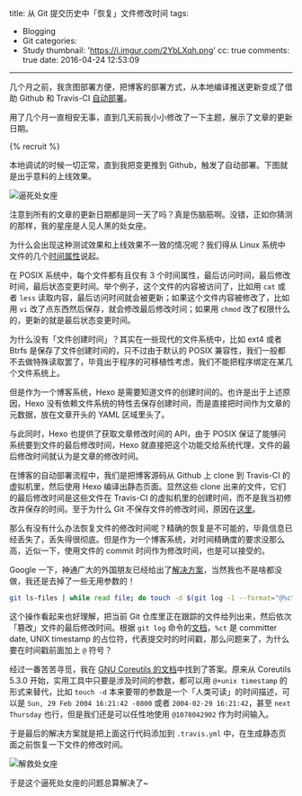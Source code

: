 title: 从 Git 提交历史中「恢复」文件修改时间
tags:
  - Blogging
  - Git
categories:
  - Study
thumbnail: 'https://i.imgur.com/2YbLXqh.png'
cc: true
comments: true
date: 2016-04-24 12:53:09
---


几个月之前，我贪图部署方便，把博客的部署方式，从本地编译推送更新变成了借助 Github 和 Travis-CI [自动部署][1]。

用了几个月一直相安无事，直到几天前我小小修改了一下主题，展示了文章的更新日期。

<!-- more --><!-- indicate-the-source -->
{% recruit %}

本地调试的时候一切正常，直到我把变更推到 Github，触发了自动部署。下图就是出乎意料的上线效果。

![逼死处女座](https://i.imgur.com/TxfVc92.png)

注意到所有的文章的更新日期都是同一天了吗？真是伤脑筋啊。没错，正如你猜测的那样，我的星座是人见人黑的处女座。

为什么会出现这种测试效果和上线效果不一致的情况呢？我们得从 Linux 系统中文件的几个[时间属性][2]说起。

在 POSIX 系统中，每个文件都有且仅有 3 个时间属性，最后访问时间，最后修改时间，最后状态变更时间。举个例子，这个文件的内容被访问了，比如用 `cat` 或者 `less` 读取内容，最后访问时间就会被更新；如果这个文件内容被修改了，比如用 `vi` 改了点东西然后保存，就会修改最后修改时间；如果用 `chmod` 改了权限什么的，更新的就是最后状态变更时间。

为什么没有「文件创建时间」？其实在一些现代的文件系统中，比如 ext4 或者 Btrfs 是保存了文件创建时间的，只不过由于默认的 POSIX 兼容性，我们一般都不去做特殊读取罢了，毕竟出于程序的可移植性考虑，我们不能把程序绑定在某几个文件系统上。

但是作为一个博客系统，Hexo 是需要知道文件的创建时间的。也许是出于上述原因，Hexo 没有依赖文件系统的特性去保存创建时间，而是直接把时间作为文章的元数据，放在文章开头的 YAML 区域里头了。

与此同时，Hexo 也提供了获取文章修改时间的 API，由于 POSIX 保证了能够问系统要到文件的最后修改时间，Hexo 就直接把这个功能交给系统代理，文件的最后修改时间就认为是文章的修改时间。

在博客的自动部署流程中，我们是把博客源码从 Github 上 clone 到 Travis-CI 的虚拟机里，然后使用 Hexo 编译出静态页面。显然这些 clone 出来的文件，它们的最后修改时间是这些文件在 Travis-CI 的虚拟机里的创建时间，而不是我当初修改并保存的时间。至于为什么 Git 不保存文件的修改时间，原因在[这里][3]。

那么有没有什么办法恢复文件的修改时间呢？精确的恢复是不可能的，毕竟信息已经丢失了，丢失得很彻底。但是作为一个博客系统，对时间精确度的要求没那么高，近似一下，使用文件的 commit 时间作为修改时间，也是可以接受的。

Google 一下，神通广大的外国朋友已经给出了[解决方案][4]，当然我也不是啥都没做，我还是去掉了一些无用参数的！

```bash
git ls-files | while read file; do touch -d $(git log -1 --format="@%ct" "$file") "$file"; done
```

这个操作看起来也好理解，把当前 Git 仓库里正在跟踪的文件给列出来，然后依次「篡改」文件的最后修改时间。根据 `git log` 命令的[文档][5]，`%ct` 是 committer date, UNIX timestamp 的占位符，代表提交时的时间戳，那么问题来了，为什么要在时间戳前面加上 `@` 符号？

经过一番苦苦寻觅，我在 [GNU Coreutils 的文档][6]中找到了答案。原来从 Coreutils 5.3.0 开始，实用工具中只要是涉及时间的参数，都可以用 `@+unix timestamp` 的形式来替代，比如 `touch -d` 本来要带的参数是一个「人类可读」的时间描述，可以是 `Sun, 29 Feb 2004 16:21:42 -0800` 或者 `2004-02-29 16:21:42`，甚至 `next Thursday` 也行，但是我们还是可以任性地使用 `@1078042902` 作为时间输入。

于是最后的解决方案就是把上面这行代码添加到 `.travis.yml` 中，在生成静态页面之前恢复一下文件的修改时间。

![解救处女座](https://i.imgur.com/vafRxND.png)

于是这个逼死处女座的问题总算解决了~

[1]: https://blog.jamespan.me/2015/11/01/ci-your-hexo-blog/
[2]: http://pubs.opengroup.org/onlinepubs/9699919799/basedefs/V1_chap04.html#tag_04_08
[3]: https://git.wiki.kernel.org/index.php/Git_FAQ#Why_isn.27t_Git_preserving_modification_time_on_files.3F
[4]: http://www.commandlinefu.com/commands/view/14335/reset-the-last-modified-time-for-each-file-in-a-git-repo-to-its-last-commit-time
[5]: https://git-scm.com/docs/git-log
[6]: https://www.gnu.org/software/coreutils/manual/html_node/Seconds-since-the-Epoch.html#Seconds-since-the-Epoch


